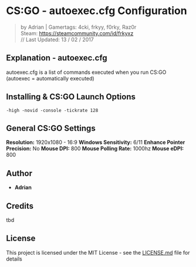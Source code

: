 # CS:GO - autoexec.cfg Configuration
> by Adrian | Gamertags: 4cki, frkyy, f0rky, Raz0r  
> Steam: https://steamcommunity.com/id/frkyxz  
// Last Updated: 13 / 02 / 2017  

## Explanation - autoexec.cfg
autoexec.cfg is a list of commands executed when you run CS:GO (autoexec = automatically executed)

## Installing & CS:GO Launch Options



```
-high -novid -console -tickrate 128
```

## General CS:GO Settings
**Resolution:**                 1920x1080 - 16:9
**Windows Sensitivity:**        6/11 
**Enhance Pointer Precision:**  No
**Mouse DPI:**                  800
**Mouse Polling Rate:**         1000hz
**Mouse eDPI:**                 800

## Author
* **Adrian**

## Credits
tbd

## License
This project is licensed under the MIT License - see the [LICENSE.md](LICENSE.md) file for details
